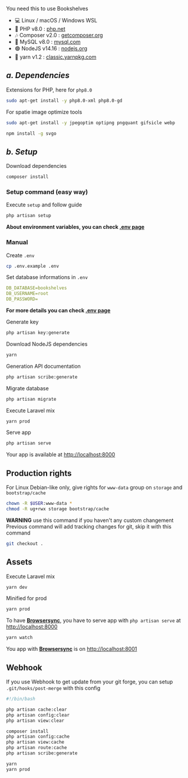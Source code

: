 You need this to use Bookshelves

- 💻 Linux / macOS / Windows WSL
- 🐘 PHP v8.0 : [php.net](https://www.php.net)
- 🎶 Composer v2.0 : [getcomposer.org](https://getcomposer.org)
- 🐬 MySQL v8.0 : [mysql.com](https://www.mysql.com)
- 🟢 NodeJS v14.16 : [nodejs.org](https://nodejs.org/en)
- 🧶 yarn v1.2 : [classic.yarnpkg.com](https://classic.yarnpkg.com/lang/en/)

## *a. Dependencies*

Extensions for PHP, here for `php8.0`

```bash
sudo apt-get install -y php8.0-xml php8.0-gd
```

For spatie image optimize tools

```bash
sudo apt-get install -y jpegoptim optipng pngquant gifsicle webp
```

```bash
npm install -g svgo
```

## *b. Setup*

Download dependencies

```bash
composer install
```

### Setup command (easy way)

Execute `setup` and follow guide

```bash
php artisan setup
```

**About environment variables, you can check [.env page](/features/wiki/dotenv)**

### Manual

Create `.env`

```bash
cp .env.example .env
```

Set database informations in `.env`

```yml
DB_DATABASE=bookshelves
DB_USERNAME=root
DB_PASSWORD=
```

**For more details you can check [.env page](/features/wiki/dotenv)**

Generate key

```bash
php artisan key:generate
```

Download NodeJS dependencies

```bash
yarn
```

Generation API documentation

```bash
php artisan scribe:generate
```

Migrate database

```bash
php artisan migrate
```

Execute Laravel mix

```bash
yarn prod
```

Serve app

```bash
php artisan serve
```

Your app is available at <http://localhost:8000>

## Production rights

For Linux Debian-like only, give rights for `www-data` group on `storage` and `bootstrap/cache`

```bash
chown -R $USER:www-data *
chmod -R ug+rwx storage bootstrap/cache
```

**WARNING** use this command if you haven't any custom changement
Previous command will add tracking changes for git, skip it with this command

```bash
git checkout .
```

## Assets

Execute Laravel mix

```bash
yarn dev
```

Minified for prod

```bash
yarn prod
```

To have [**Browsersync**](https://browsersync.io/), you have to serve app with `php artisan serve` at <http://localhost:8000>

```bash
yarn watch
```

You app with [**Browsersync**](https://browsersync.io/) is on <http://localhost:8001>

## Webhook

If you use Webhook to get update from your git forge, you can setup `.git/hooks/post-merge` with this config

```bash
#!/bin/bash

php artisan cache:clear
php artisan config:clear
php artisan view:clear

composer install
php artisan config:cache
php artisan view:cache
php artisan route:cache
php artisan scribe:generate

yarn
yarn prod
```

